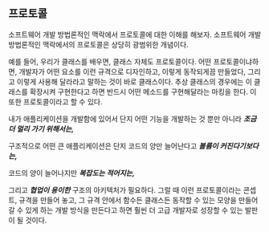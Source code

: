 ## 프로토콜

소프트웨어 개발 방법론적인 맥락에서 프로토콜에 대한 이해를 해보자. 소프트웨어 개발 방법론적인 맥락에서의 프로토콜은 상당히 광범위한 개념이다.

예를 들어, 우리가 클래스를 배우면, 클래스 자체도 프로토콜이다. 어떤 프로토콜이냐하면, 개발자가 어떤 요소를 이런 규격으로 디자인하고, 이렇게 동작되게끔 만들었다, 그리고 이렇게 사용해 달라라고 말하는 것이 바로 클래스이다. 추상 클래스의 경우에는 이 클래스를 확장시켜 구현한다고 하면 반드시 어떤 메소드를 구현해달라는 마킹을 한다. 이 또한 프로토콜이라고 할 수 있다.

내가 애플리케이션을 개발함에 있어서 단지 어떤 기능을 개발하는 것 뿐만 아니라 **_조금 더 멀리 가기 위해서는,_**

구조적으로 어떤 큰 애플리케이션은 단지 코드의 양만 늘어난다고 **_볼륨이 커진다기보다는,_**

코드의 양이 늘어나지만 **_복잡도는 적어지는,_**

그리고 **_협업이 용이한_** 구조의 아키텍처가 필요하다.
그럴 때 이런 프로토콜이라는 콘셉트, 규격을 만들어 놓고, 그 규격 안에서 함수든 클래스든 동작할 수 있는 모양을 만들어 갈 수 있게 하는 개발 방식을 만든다고 하면 훨씬 더 고급 개발자로 성장할 수 있는 발판이 될 것이다.
